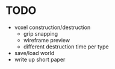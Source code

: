 # TODO
* voxel construction/destruction
  * grip snapping
  * wireframe preview
  * different destruction time per type
* save/load world
* write up short paper